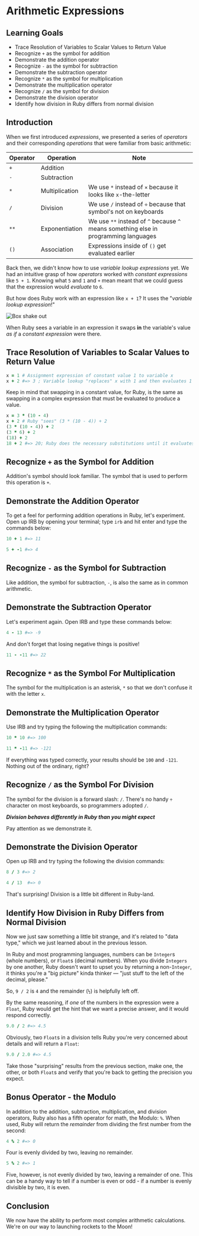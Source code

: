 # Arithmetic Expressions

## Learning Goals

* Trace Resolution of Variables to Scalar Values to Return Value
* Recognize `+` as the symbol for addition
* Demonstrate the addition operator
* Recognize `-` as the symbol for subtraction
* Demonstrate the subtraction operator
* Recognize `*` as the symbol for multiplication
* Demonstrate the multiplication operator
* Recognize `/` as the symbol for division
* Demonstrate the division operator
* Identify how division in Ruby differs from normal division

## Introduction

When we first introduced _expressions_, we presented a series of _operators_
and their corresponding _operations_ that were familiar from basic arithmetic:

|Operator|Operation|Note|
|--------|---------|----|
| `+` | Addition ||
| `-` | Subtraction ||
| `*` | Multiplication | We use `*` instead of `×` because it looks like `x`-the-letter|
| `/` | Division | We use `/` instead of `÷` because that symbol's not on keyboards|
| `**` | Exponentiation | We use `**` instead of `^` because `^` means something else in programming languages|
| `()` | Association | Expressions inside of `()` get evaluated earlier|

Back then, we didn't know how to use _variable lookup_ _expressions_ yet. We
had an intuitive grasp of how _operators_ worked with _constant expressions_
like `5 + 1`. Knowing what `5` and `1` and `+` mean meant that we could guess
that the expression would _evaluate_ to `6`.

But how does Ruby work with an expression like `x + 1`? It uses the "_variable
lookup expression_!"

![Box shake out](https://curriculum-content.s3.amazonaws.com/programming-univbasics/the-assignment-expression/Image_87D_VariableNamingMetaphors.png)

When Ruby sees a variable in an expression it swaps **in** the variable's value
_as if_ a _constant expression_ were there.

## Trace Resolution of Variables to Scalar Values to Return Value

```ruby
x = 1 # Assignment expression of constant value 1 to variable x
x + 2 #=> 3 ; Variable lookup "replaces" x with 1 and then evaluates 1 + 2 => 3
```

Keep in mind that swapping in a constant value, for Ruby, is the same as
swapping in a complex expression that must be evaluated to produce a value.

```ruby
x = 3 * (10 - 4)
x + 2 # Ruby "sees" (3 * (10 - 4)) + 2
(3 * (10 - 4)) + 2
(3 * 6) + 2
(18) + 2
18 + 2 #=> 20; Ruby does the necessary substitutions until it evaluates data and operators
```

## Recognize `+` as the Symbol for Addition

Addition's symbol should look familiar. The symbol that is used to perform this
operation is `+`.

## Demonstrate the Addition Operator

To get a feel for performing addition operations in Ruby, let's experiment. Open
up IRB by opening your terminal; type `irb` and hit enter and type the commands
below:

```ruby
10 + 1 #=> 11
```

```ruby
5 + -1 #=> 4
```

## Recognize `-` as the Symbol for Subtraction

Like addition, the symbol for subtraction, `-`, is also the same as in common
arithmetic.

## Demonstrate the Subtraction Operator

Let's experiment again. Open IRB and type these commands below:

```ruby
4 - 13 #=> -9
```

And don't forget that losing negative things is positive!

```ruby
11 - -11 #=> 22
```

## Recognize `*` as the Symbol For Multiplication

The symbol for the multiplication is an asterisk, `*` so that we don't confuse it with the
letter `x`.

## Demonstrate the Multiplication Operator

Use IRB and try typing the following the multiplication commands:

```ruby
10 * 10 #=> 100
```

```ruby
11 * -11 #=> -121
```

If everything was typed correctly, your results should be `100` and `-121`.
Nothing out of the ordinary, right?

## Recognize `/` as the Symbol For Division

The symbol for the division is a forward slash: `/`. There's no handy `÷`
character on most keyboards, so programmers adopted `/`.

***Division behaves differently in Ruby than you might expect***

Pay attention as we demonstrate it.

## Demonstrate the Division Operator

Open up IRB and try typing the following the division commands:

```ruby
8 / 3 #=> 2
```

```ruby
4 / 13  #=> 0
```

That's surprising! Division is a little bit different in Ruby-land.

## Identify How Division in Ruby Differs from Normal Division

Now we just saw something a little bit strange, and it's related to "data
type," which we just learned about in the previous lesson.

In Ruby and most programming languages, numbers can be `Integer`s (whole
numbers), or `Float`s (decimal numbers). When you divide `Integers` by one
another, Ruby doesn't want to upset you by returning a non-`Integer`, it thinks
you're a "big picture" kinda thinker &mdash; "just stuff to the left of the
decimal, please."

So, `9 / 2` is `4` and the remainder (`½`) is helpfully left off.

By the same reasoning, if _one_ of the numbers in the expression were a
`Float`, Ruby would get the hint that we want a precise answer, and it would
respond correctly.

```ruby
9.0 / 2 #=> 4.5
```

Obviously, two `Float`s in a division tells Ruby you're very concerned about
details and will return a `Float`:

```ruby
9.0 / 2.0 #=> 4.5
```

Take those "surprising" results from the previous section, make one, the other,
or both `Float`s and verify that you're back to getting the precision you
expect.

## Bonus Operator - the Modulo

In addition to the addition, subtraction, multiplication, and division operators,
Ruby also has a fifth operator for math, the Modulo: `%`. When used, Ruby will
return the _remainder_ from dividing the first number from the second:

```ruby
4 % 2 #=> 0
```

Four is evenly divided by two, leaving no remainder.

```ruby
5 % 2 #=> 1
```

Five, however, is not evenly divided by two, leaving a remainder of one. This can
be a handy way to tell if a number is even or odd - if a number is evenly divisible
by two, it is even.

## Conclusion

We now have the ability to perform most complex arithmetic calculations. We're
on our way to launching rockets to the Moon!
